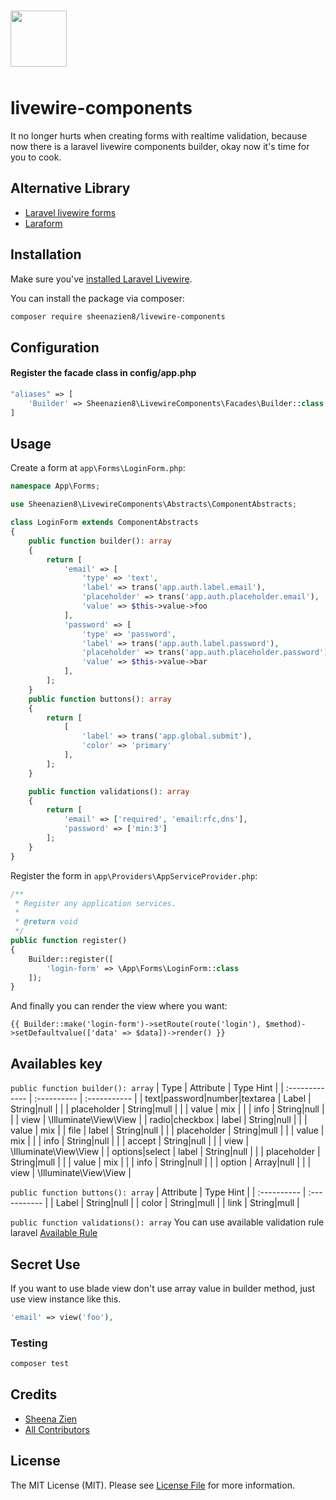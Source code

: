 <div align="">

<a href="https://github.com/sheenazien8/livewire-components"><img src="https://i.ibb.co/bFXKnQN/Group-1.png" style="margin: 20px auto 10px" width="90"></a>

</div>

# livewire-components
It no longer hurts when creating forms with realtime validation, because now there is a laravel livewire components builder, okay now it's time for you to cook. 

## Alternative Library
* [Laravel livewire forms](https://github.com/kdion4891/laravel-livewire-forms)
* [Laraform](https://github.com/laraform/laraform)

## Installation
Make sure you've [installed Laravel Livewire](https://laravel-livewire.com/docs/installation/).

You can install the package via composer:

```bash
composer require sheenazien8/livewire-components
```
## Configuration

#### Register the facade class in config/app.php
```php
"aliases" => [
    'Builder' => Sheenazien8\LivewireComponents\Facades\Builder::class
]
```

## Usage
Create a form at ```app\Forms\LoginForm.php```:
```php
namespace App\Forms;

use Sheenazien8\LivewireComponents\Abstracts\ComponentAbstracts;

class LoginForm extends ComponentAbstracts
{
    public function builder(): array
    {
        return [
            'email' => [
                'type' => 'text',
                'label' => trans('app.auth.label.email'),
                'placeholder' => trans('app.auth.placeholder.email'),
                'value' => $this->value->foo
            ],
            'password' => [
                'type' => 'password',
                'label' => trans('app.auth.label.password'),
                'placeholder' => trans('app.auth.placeholder.password'),
                'value' => $this->value->bar
            ],
        ];
    }
    public function buttons(): array
    {
        return [
            [
                'label' => trans('app.global.submit'),
                'color' => 'primary'
            ],
        ];
    }

    public function validations(): array
    {
        return [
            'email' => ['required', 'email:rfc,dns'],
            'password' => ['min:3']
        ];
    }
}

```
Register the form in ```app\Providers\AppServiceProvider.php```:
```php
/**
 * Register any application services.
 *
 * @return void
 */
public function register()
{
    Builder::register([
        'login-form' => \App\Forms\LoginForm::class
    ]);
}
```
And finally you can render the view where you want:
```blade.php
{{ Builder::make('login-form')->setRoute(route('login'), $method)->setDefaultvalue(['data' => $data])->render() }}
```

## Availables key
```public function builder(): array```
| Type       | Attribute     | Type Hint     |
| :------------- | :---------- | :----------- |
|  text\|password\|number\|textarea | Label  | String\|null    |
|   | placeholder  | String\|mull    |
|   | value  | mix    |
|   | info  | String\|null    |
|   | view  | \Illuminate\View\View    |
|  radio\|checkbox | label  | String\|null    |
|   | value  | mix    |
|  file | label  | String\|null    |
|   | placeholder  | String\|mull    |
|   | value  | mix    |
|   | info  | String\|null    |
|   | accept  | String\|null    |
|   | view  | \Illuminate\View\View    |
|  options\|select | label  | String\|null    |
|   | placeholder  | String\|mull    |
|   | value  | mix    |
|   | info  | String\|null    |
|   | option  | Array\|null    |
|   | view  | \Illuminate\View\View    |

```public function buttons(): array```
| Attribute     | Type Hint     |
| :---------- | :----------- |
| Label  | String\|null    |
| color  | String\|mull    |
| link  | String\|mull    |

```public function validations(): array```
You can use available validation rule laravel [Available Rule](https://laravel.com/docs/7.x/validation#available-validation-rules)
## Secret Use
If you want to use blade view don't use array value in builder method, just use view instance like this.
```php
'email' => view('foo'),
```
### Testing

``` bash
composer test
```

## Credits

- [Sheena Zien](https://github.com/sheenazien8)
- [All Contributors](../../contributors)

## License

The MIT License (MIT). Please see [License File](LICENSE.md) for more information.
